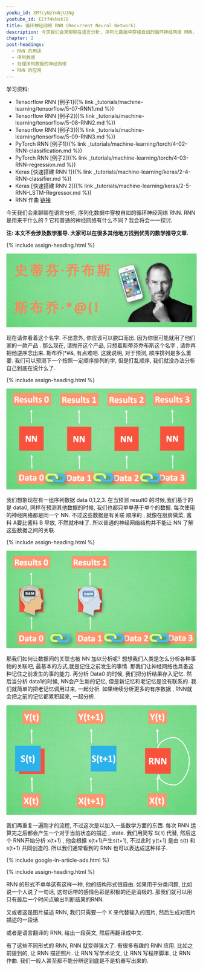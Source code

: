 ```yaml
---
youku_id: XMTcyNzYwNjU1Ng
youtube_id: EEtf4kNsk7Q
title: 循环神经网络 RNN (Recurrent Neural Network)
description: 今天我们会来聊聊在语言分析, 序列化数据中穿梭自如的循环神经网络 RNN. RNN 是用来干什么的 ? 它和普通的神经网络有什么不同 ? 我会将会一一探讨.
chapter: 2
post-headings:
  - RNN 的用途
  - 序列数据
  - 处理序列数据的神经网络
  - RNN 的应用
---
```


学习资料:
  * Tensorflow RNN [例子1]({% link _tutorials/machine-learning/tensorflow/5-07-RNN1.md %})
  * Tensorflow RNN [例子2]({% link _tutorials/machine-learning/tensorflow/5-08-RNN2.md %})
  * Tensorflow RNN [例子3]({% link _tutorials/machine-learning/tensorflow/5-09-RNN3.md %})
  * PyTorch RNN [例子1]({% link _tutorials/machine-learning/torch/4-02-RNN-classification.md %})
  * PyTorch RNN [例子2]({% link _tutorials/machine-learning/torch/4-03-RNN-regression.md %})
  * Keras [快速搭建 RNN 1]({% link _tutorials/machine-learning/keras/2-4-RNN-classifier.md %})
  * Keras [快速搭建 RNN 2]({% link _tutorials/machine-learning/keras/2-5-RNN-LSTM-Regressor.md %})
  * RNN 作曲 [链接](http://www.hexahedria.com/2015/08/03/composing-music-with-recurrent-neural-networks/)



今天我们会来聊聊在语言分析, 序列化数据中穿梭自如的循环神经网络 RNN. RNN 是用来干什么的 ? 它和普通的神经网络有什么不同 ? 我会将会一一探讨.


**注: 本文不会涉及数学推导. 大家可以在很多其他地方找到优秀的数学推导文章.**




 {% include assign-heading.html %}

<img class="course-image" src="/static/results/ML_intro/rnn1.png" alt="{{ page.title }}{% increment image-count %}">

现在请你看着这个名字. 不出意外, 你应该可以脱口而出. 因为你很可能就用了他们家的一款产品 . 那么现在, 请抛开这个产品, 只想着斯蒂芬乔布斯这个名字 , 请你再把他逆序念出来. 斯布乔(*#&, 有点难吧. 这就说明, 对于预测, 顺序排列是多么重要. 我们可以预测下一个按照一定顺序排列的字, 但是打乱顺序, 我们就没办法分析自己到底在说什么了.



 {% include assign-heading.html %}

<img class="course-image" src="/static/results/ML_intro/rnn2.png" alt="{{ page.title }}{% increment image-count %}">

我们想象现在有一组序列数据 data 0,1,2,3. 在当预测 result0 的时候,我们基于的是 data0, 同样在预测其他数据的时候, 我们也都只单单基于单个的数据. 每次使用的神经网络都是同一个 NN. 不过这些数据是有关联 顺序的 , 就像在厨房做菜, 酱料 A要比酱料 B 早放, 不然就串味了. 所以普通的神经网络结构并不能让 NN 了解这些数据之间的关联.



 {% include assign-heading.html %}

<img class="course-image" src="/static/results/ML_intro/rnn3.png" alt="{{ page.title }}{% increment image-count %}">

那我们如何让数据间的关联也被 NN 加以分析呢? 想想我们人类是怎么分析各种事物的关联吧, 最基本的方式,就是记住之前发生的事情. 那我们让神经网络也具备这种记住之前发生的事的能力. 再分析 Data0 的时候, 我们把分析结果存入记忆. 然后当分析 data1的时候, NN会产生新的记忆, 但是新记忆和老记忆是没有联系的. 我们就简单的把老记忆调用过来, 一起分析. 如果继续分析更多的有序数据 , RNN就会把之前的记忆都累积起来, 一起分析.

<img class="course-image" src="/static/results/ML_intro/rnn4.png" alt="{{ page.title }}{% increment image-count %}">

我们再重复一遍刚才的流程, 不过这次是以加入一些数学方面的东西. 每次 RNN 运算完之后都会产生一个对于当前状态的描述 , state. 我们用简写 S( t) 代替, 然后这个 RNN开始分析 x(t+1) , 他会根据 x(t+1)产生s(t+1), 不过此时 y(t+1) 是由 s(t) 和 s(t+1) 共同创造的. 所以我们通常看到的 RNN 也可以表达成这种样子.


{% include google-in-article-ads.html %}


 {% include assign-heading.html %}

RNN 的形式不单单这有这样一种, 他的结构形式很自由. 如果用于分类问题, 比如说一个人说了一句话, 这句话带的感情色彩是积极的还是消极的. 那我们就可以用只有最后一个时间点输出判断结果的RNN.

又或者这是图片描述 RNN, 我们只需要一个 X 来代替输入的图片, 然后生成对图片描述的一段话.

或者是语言翻译的 RNN, 给出一段英文, 然后再翻译成中文.

有了这些不同形式的 RNN, RNN 就变得强大了. 有很多有趣的 RNN 应用. 比如之前提到的, 让 RNN 描述照片. 让 RNN 写学术论文, 让 RNN 写程序脚本, 让 RNN 作曲. 我们一般人甚至都不能分辨这到底是不是机器写出来的.